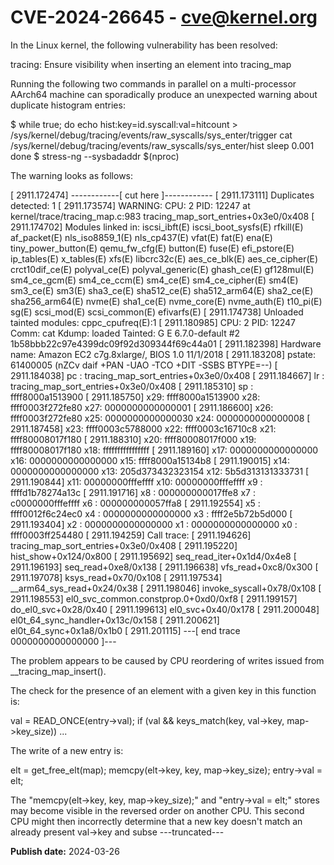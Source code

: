 # CVE-2024-26645 - cve@kernel.org

In the Linux kernel, the following vulnerability has been resolved:

tracing: Ensure visibility when inserting an element into tracing_map

Running the following two commands in parallel on a multi-processor
AArch64 machine can sporadically produce an unexpected warning about
duplicate histogram entries:

 $ while true; do
     echo hist:key=id.syscall:val=hitcount > \
       /sys/kernel/debug/tracing/events/raw_syscalls/sys_enter/trigger
     cat /sys/kernel/debug/tracing/events/raw_syscalls/sys_enter/hist
     sleep 0.001
   done
 $ stress-ng --sysbadaddr $(nproc)

The warning looks as follows:

[ 2911.172474] ------------[ cut here ]------------
[ 2911.173111] Duplicates detected: 1
[ 2911.173574] WARNING: CPU: 2 PID: 12247 at kernel/trace/tracing_map.c:983 tracing_map_sort_entries+0x3e0/0x408
[ 2911.174702] Modules linked in: iscsi_ibft(E) iscsi_boot_sysfs(E) rfkill(E) af_packet(E) nls_iso8859_1(E) nls_cp437(E) vfat(E) fat(E) ena(E) tiny_power_button(E) qemu_fw_cfg(E) button(E) fuse(E) efi_pstore(E) ip_tables(E) x_tables(E) xfs(E) libcrc32c(E) aes_ce_blk(E) aes_ce_cipher(E) crct10dif_ce(E) polyval_ce(E) polyval_generic(E) ghash_ce(E) gf128mul(E) sm4_ce_gcm(E) sm4_ce_ccm(E) sm4_ce(E) sm4_ce_cipher(E) sm4(E) sm3_ce(E) sm3(E) sha3_ce(E) sha512_ce(E) sha512_arm64(E) sha2_ce(E) sha256_arm64(E) nvme(E) sha1_ce(E) nvme_core(E) nvme_auth(E) t10_pi(E) sg(E) scsi_mod(E) scsi_common(E) efivarfs(E)
[ 2911.174738] Unloaded tainted modules: cppc_cpufreq(E):1
[ 2911.180985] CPU: 2 PID: 12247 Comm: cat Kdump: loaded Tainted: G            E      6.7.0-default #2 1b58bbb22c97e4399dc09f92d309344f69c44a01
[ 2911.182398] Hardware name: Amazon EC2 c7g.8xlarge/, BIOS 1.0 11/1/2018
[ 2911.183208] pstate: 61400005 (nZCv daif +PAN -UAO -TCO +DIT -SSBS BTYPE=--)
[ 2911.184038] pc : tracing_map_sort_entries+0x3e0/0x408
[ 2911.184667] lr : tracing_map_sort_entries+0x3e0/0x408
[ 2911.185310] sp : ffff8000a1513900
[ 2911.185750] x29: ffff8000a1513900 x28: ffff0003f272fe80 x27: 0000000000000001
[ 2911.186600] x26: ffff0003f272fe80 x25: 0000000000000030 x24: 0000000000000008
[ 2911.187458] x23: ffff0003c5788000 x22: ffff0003c16710c8 x21: ffff80008017f180
[ 2911.188310] x20: ffff80008017f000 x19: ffff80008017f180 x18: ffffffffffffffff
[ 2911.189160] x17: 0000000000000000 x16: 0000000000000000 x15: ffff8000a15134b8
[ 2911.190015] x14: 0000000000000000 x13: 205d373432323154 x12: 5b5d313131333731
[ 2911.190844] x11: 00000000fffeffff x10: 00000000fffeffff x9 : ffffd1b78274a13c
[ 2911.191716] x8 : 000000000017ffe8 x7 : c0000000fffeffff x6 : 000000000057ffa8
[ 2911.192554] x5 : ffff0012f6c24ec0 x4 : 0000000000000000 x3 : ffff2e5b72b5d000
[ 2911.193404] x2 : 0000000000000000 x1 : 0000000000000000 x0 : ffff0003ff254480
[ 2911.194259] Call trace:
[ 2911.194626]  tracing_map_sort_entries+0x3e0/0x408
[ 2911.195220]  hist_show+0x124/0x800
[ 2911.195692]  seq_read_iter+0x1d4/0x4e8
[ 2911.196193]  seq_read+0xe8/0x138
[ 2911.196638]  vfs_read+0xc8/0x300
[ 2911.197078]  ksys_read+0x70/0x108
[ 2911.197534]  __arm64_sys_read+0x24/0x38
[ 2911.198046]  invoke_syscall+0x78/0x108
[ 2911.198553]  el0_svc_common.constprop.0+0xd0/0xf8
[ 2911.199157]  do_el0_svc+0x28/0x40
[ 2911.199613]  el0_svc+0x40/0x178
[ 2911.200048]  el0t_64_sync_handler+0x13c/0x158
[ 2911.200621]  el0t_64_sync+0x1a8/0x1b0
[ 2911.201115] ---[ end trace 0000000000000000 ]---

The problem appears to be caused by CPU reordering of writes issued from
__tracing_map_insert().

The check for the presence of an element with a given key in this
function is:

 val = READ_ONCE(entry->val);
 if (val && keys_match(key, val->key, map->key_size)) ...

The write of a new entry is:

 elt = get_free_elt(map);
 memcpy(elt->key, key, map->key_size);
 entry->val = elt;

The "memcpy(elt->key, key, map->key_size);" and "entry->val = elt;"
stores may become visible in the reversed order on another CPU. This
second CPU might then incorrectly determine that a new key doesn't match
an already present val->key and subse
---truncated---

**Publish date:** 2024-03-26
